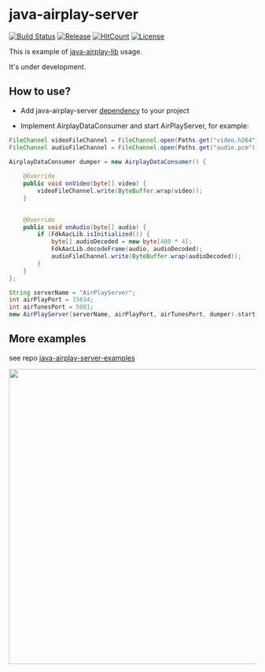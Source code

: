 # java-airplay-server

[![Build Status](https://travis-ci.com/serezhka/java-airplay-server.svg?branch=master)](https://travis-ci.com/serezhka/java-airplay-server) [![Release](https://jitpack.io/v/serezhka/java-airplay-server.svg)](https://jitpack.io/#serezhka/java-airplay-server) [![HitCount](http://hits.dwyl.io/serezhka/java-airplay-server.svg)](http://hits.dwyl.io/serezhka/java-airplay-server) [![License](https://img.shields.io/badge/license-MIT-blue.svg)](http://opensource.org/licenses/MIT)

This is example of [java-airplay-lib](https://github.com/serezhka/java-airplay-lib) usage.

It's under development.

## How to use?

* Add java-airplay-server [dependency](https://jitpack.io/#serezhka/java-airplay-server) to your project

* Implement AirplayDataConsumer and start AirPlayServer, for example:
```java
FileChannel videoFileChannel = FileChannel.open(Paths.get("video.h264"), StandardOpenOption.CREATE, StandardOpenOption.TRUNCATE_EXISTING, StandardOpenOption.WRITE);
FileChannel audioFileChannel = FileChannel.open(Paths.get("audio.pcm"), StandardOpenOption.CREATE, StandardOpenOption.TRUNCATE_EXISTING, StandardOpenOption.WRITE);

AirplayDataConsumer dumper = new AirplayDataConsumer() {
    
    @Override
    public void onVideo(byte[] video) {
        videoFileChannel.write(ByteBuffer.wrap(video));
    }

    
    @Override
    public void onAudio(byte[] audio) {
        if (FdkAacLib.isInitialized()) {
            byte[] audioDecoded = new byte[480 * 4];
            FdkAacLib.decodeFrame(audio, audioDecoded);
            audioFileChannel.write(ByteBuffer.wrap(audioDecoded));
        }
    }
};

String serverName = "AirPlayServer";
int airPlayPort = 15614;
int airTunesPort = 5001;
new AirPlayServer(serverName, airPlayPort, airTunesPort, dumper).start();
```

## More examples

see repo [java-airplay-server-examples](https://github.com/serezhka/java-airplay-server-examples)

<img src="https://github.com/serezhka/java-airplay-server-examples/blob/media/gstreamer_playback.gif" width="600">
